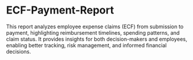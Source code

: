 # ECF-Payment-Report
This report analyzes employee expense claims (ECF) from submission to payment, highlighting reimbursement timelines, spending patterns, and claim status.  It provides insights for both decision-makers and employees, enabling better tracking,  risk management, and informed financial decisions.
